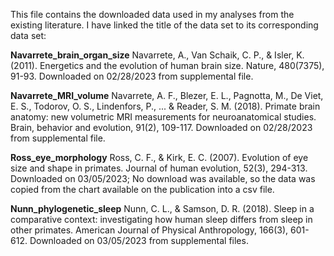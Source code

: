 This file contains the downloaded data used in my analyses from the 
existing literature. I have linked the title of the data set to its 
corresponding data set:

**Navarrete_brain_organ_size**
Navarrete, A., Van Schaik, C. P., & Isler, K. (2011). Energetics and the 
evolution of human brain size. Nature, 480(7375), 91-93.
Downloaded on 02/28/2023 from supplemental file. 

**Navarrete_MRI_volume**
Navarrete, A. F., Blezer, E. L., Pagnotta, M., De Viet, E. S., Todorov, O. 
S., Lindenfors, P., ... & Reader, S. M. (2018). Primate brain anatomy: new 
volumetric MRI measurements for neuroanatomical studies. Brain, behavior 
and evolution, 91(2), 109-117.
Downloaded on 02/28/2023 from supplemental file. 

**Ross_eye_morphology**
Ross, C. F., & Kirk, E. C. (2007). Evolution of eye size and shape in primates. Journal of human evolution, 52(3), 294-313.
Downloaded on 03/05/2023; No download was available, so the data was 
copied from the chart available on the publication into a csv 
file. 

**Nunn_phylogenetic_sleep**
Nunn, C. L., & Samson, D. R. (2018). Sleep in a comparative context: investigating how human sleep differs from sleep in other primates. American Journal of Physical Anthropology, 166(3), 601-612.
Downloaded on 03/05/2023 from supplemental files. 

